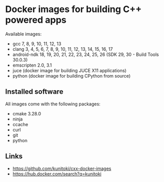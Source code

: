 # Docker images for building C++ powered apps

Available images:
- gcc 7, 8, 9, 10, 11, 12, 13
- clang 3, 4, 5, 6, 7, 8, 9, 10, 11, 12, 13, 14, 15, 16, 17
- android-ndk 18, 19, 20, 21, 22, 23, 24, 25, 26 (SDK 29, 30 - Build Tools 30.0.3)
- emscripten 2.0, 3.1
- juce (docker image for building JUCE X11 applications)
- python (docker image for building CPython from source)

## Installed software
All images come with the following packages:
- cmake 3.28.0
- ninja
- ccache
- curl
- git
- python

## Links

- https://github.com/kunitoki/cxx-docker-images
- https://hub.docker.com/search?q=kunitoki
